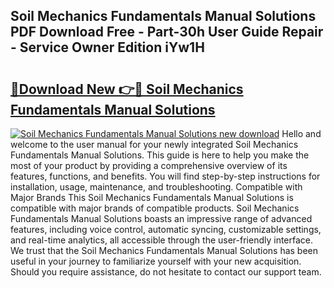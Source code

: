 ## Soil Mechanics Fundamentals Manual Solutions PDF Download Free - Part-30h User Guide Repair - Service Owner Edition iYw1H

# <h2><a href="http://bc70899.oget.top/?id=Soil+Mechanics+Fundamentals+Manual+Solutions">🔗Download New 👉🔴 Soil Mechanics Fundamentals Manual Solutions</a></h2>

[![Soil Mechanics Fundamentals Manual Solutions new download](https://i.imgur.com/5g1atiW.png)](http://bc70899.oget.top/?id=Soil+Mechanics+Fundamentals+Manual+Solutions)
Hello and welcome to the user manual for your newly integrated Soil Mechanics Fundamentals Manual Solutions. This guide is here to help you make the most of your product by providing a comprehensive overview of its features, functions, and benefits. You will find step-by-step instructions for installation, usage, maintenance, and troubleshooting. Compatible with Major Brands This Soil Mechanics Fundamentals Manual Solutions is compatible with major brands of compatible products. Soil Mechanics Fundamentals Manual Solutions boasts an impressive range of advanced features, including voice control, automatic syncing, customizable settings, and real-time analytics, all accessible through the user-friendly interface. We trust that the Soil Mechanics Fundamentals Manual Solutions has been useful in your journey to familiarize yourself with your new acquisition. Should you require assistance, do not hesitate to contact our support team.
